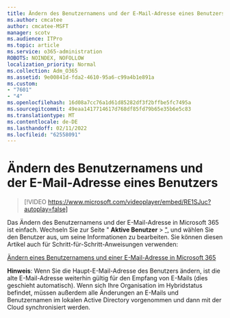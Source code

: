 ```yaml
---
title: Ändern des Benutzernamens und der E-Mail-Adresse eines Benutzers
ms.author: cmcatee
author: cmcatee-MSFT
manager: scotv
ms.audience: ITPro
ms.topic: article
ms.service: o365-administration
ROBOTS: NOINDEX, NOFOLLOW
localization_priority: Normal
ms.collection: Adm_O365
ms.assetid: 9e00841d-fda2-4610-95a6-c99a4b1e891a
ms.custom:
- "7601"
- "4"
ms.openlocfilehash: 16d08a7cc76a1d61d85282df3f2bffbe5fc7495a
ms.sourcegitcommit: 49eaa1417714617d768df85fd79b65e35b6e5c83
ms.translationtype: MT
ms.contentlocale: de-DE
ms.lasthandoff: 02/11/2022
ms.locfileid: "62558091"
---
```

# <a name="change-a-users-name-and-email-address"></a>Ändern des Benutzernamens und der E-Mail-Adresse eines Benutzers

> [!VIDEO https://www.microsoft.com/videoplayer/embed/RE1SJuc?autoplay=false]

Das Ändern des Benutzernamens und der E-Mail-Adresse in Microsoft 365 ist einfach. Wechseln Sie zur Seite " **Aktive Benutzer** \> [",](https://go.microsoft.com/fwlink/p/?linkid=834822) und wählen Sie den Benutzer aus, um seine Informationen zu bearbeiten. Sie können diesen Artikel auch für Schritt-für-Schritt-Anweisungen verwenden:
  
[Ändern eines Benutzernamens und einer E-Mail-Adresse in Microsoft 365](https://docs.microsoft.com/microsoft-365/admin/add-users/change-a-user-name-and-email-address)
  
 **Hinweis**: Wenn Sie die Haupt-E-Mail-Adresse des Benutzers ändern, ist die alte E-Mail-Adresse weiterhin gültig für den Empfang von E-Mails (dies geschieht automatisch). Wenn sich Ihre Organisation im Hybridstatus befindet, müssen außerdem alle Änderungen an E-Mails und Benutzernamen im lokalen Active Directory vorgenommen und dann mit der Cloud synchronisiert werden.